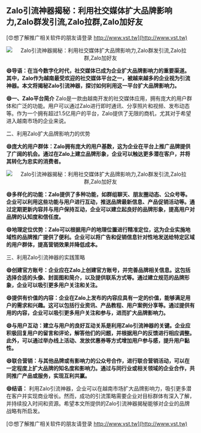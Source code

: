 ## **Zalo引流神器揭秘：利用社交媒体扩大品牌影响力,Zalo群发引流,Zalo拉群,Zalo加好友**

[😍想了解推广相关软件的朋友请登录 http://www.vst.tw](http://www.vst.tw)

 <center><img src="https://vst.tw/MP4/tuiguang/png/2.png" alt="Zalo引流神器揭秘：利用社交媒体扩大品牌影响力,Zalo群发引流,Zalo拉群,Zalo加好友"></center>

**😄导语：在当今数字化时代，社交媒体已成为企业扩大品牌影响力的重要渠道。其中，Zalo作为越南最受欢迎的社交媒体平台之一，被越来越多的企业视为引流神器。本文将揭秘Zalo引流神器，探讨如何利用这一平台扩大品牌影响力。**

**😄一、Zalo平台简介**
Zalo是一款由越南开发的社交媒体应用，拥有庞大的用户群体和广泛的功能。用户可以通过Zalo进行即时通讯、分享照片和视频、发布动态等。作为一个拥有超过1.5亿用户的平台，Zalo提供了无限的商机，尤其对于希望进入越南市场的企业来说。

二、利用Zalo扩大品牌影响力的优势

**😄庞大的用户群体：Zalo拥有庞大的用户基数，这为企业在平台上推广品牌提供了广阔的机会。通过在Zalo上建立品牌形象，企业可以触达更多潜在客户，并将其转化为忠实的消费者。**

 <center><img src="https://vst.tw/MP4/tuiguang/png/0.png" alt="Zalo引流神器揭秘：利用社交媒体扩大品牌影响力,Zalo群发引流,Zalo拉群,Zalo加好友"></center>

**😄多样化的功能：Zalo提供了多种功能，如群组聊天、朋友圈动态、公众号等。企业可以利用这些功能与用户进行互动，推送品牌最新信息、产品促销活动等。通过定期更新内容并与用户保持互动，企业可以建立起良好的品牌形象，提高用户对品牌的认知度和信任度。**

**😄地理定位优势：Zalo可以根据用户的地理位置进行精准定位，这为企业实施地域性的品牌推广提供了便利。企业可以将广告和促销信息针对性地发送给特定区域的用户群体，提高营销效果并降低成本。**

三、利用Zalo引流神器的实践策略

**😄创建官方账号：企业应在Zalo上创建官方账号，并完善品牌相关信息。这包括选择合适的头像、封面图和简介，以及提供联系方式等。通过建立规范的品牌形象，企业可以吸引更多用户关注和关注。**

**😄提供有价值的内容：企业在Zalo上发布的内容应具有一定的价值，能够满足用户的需求和兴趣。这可以包括行业资讯、产品教程、用户案例分享等。通过提供有用的内容，企业可以吸引更多用户关注和参与，进而扩大品牌影响力。**

**😄与用户互动：建立与用户的良好互动关系是利用Zalo引流神器的关键。企业应积极回复用户的留言和评论，解答他们的问题，并根据用户的反馈进行相应调整。此外，可以通过举办线上活动、发放优惠券等方式增加用户参与感，提升用户黏性。**

**😄联合营销：与其他品牌或有影响力的公众号合作，进行联合营销活动，可以在一定程度上扩大品牌的知名度和影响力。通过与同行业或相关领域的企业合作，共同推广产品或服务，实现互利共赢。**

**😄结语：**
利用Zalo引流神器，企业可以在越南市场扩大品牌影响力，吸引更多潜在客户并实现商业增长。然而，成功的引流策略需要企业对目标群体有深入了解，并持续投入时间和资源。希望本文所提供的Zalo引流神器揭秘能够对企业的品牌战略有所启发。

[😍想了解推广相关软件的朋友请登录 http://www.vst.tw](http://www.vst.tw)



